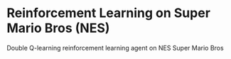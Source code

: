 # Reinforcement Learning on Super Mario Bros (NES)
Double Q-learning reinforcement learning agent on NES Super Mario Bros

